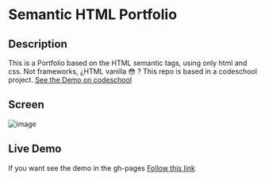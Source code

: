 # Semantic HTML Portfolio

## Description 

This is a Portfolio based on the HTML semantic tags, using only html and css. Not frameworks, ¿HTML vanilla :flushed: ?
This repo is based in a codeschool project. [See the Demo on codeschool](https://codeschool-project-demos.github.io/SemanticHTMLPortfolioProject/)


## Screen

![image](captura.JPG)


## Live Demo

If you want see the demo in the gh-pages [Follow this link](https://ericrsuarez.github.io/SemanticHTMLPortfolioProject/) 
